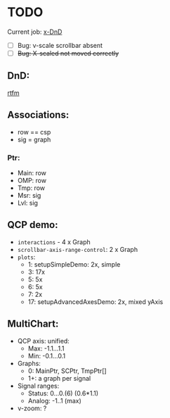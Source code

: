 # TODO

Current job: [x-DnD](https://github.com/michDaven/AbScan-TechReq/blob/main/asciidoc1.adoc#23217-%D0%BF%D0%B5%D1%80%D0%B5%D0%BC%D0%B5%D1%89%D0%B5%D0%BD%D0%B8%D0%B5-%D0%BE%D0%BA%D0%BD%D0%B0-%D0%BE%D1%82%D0%BE%D0%B1%D1%80%D0%B0%D0%B6%D0%B5%D0%BD%D0%B8%D1%8F-%D1%81%D0%B8%D0%B3%D0%BD%D0%B0%D0%BB%D0%B0-%D1%86%D0%B5%D0%BB%D0%B8%D0%BA%D0%BE%D0%BC)

- [ ] Bug: v-scale scrollbar absent
- [ ] ~~Bug: X-scaled not moved correctly~~

## DnD:

[rtfm](https://stackoverflow.com/questions/26227885/drag-and-drop-rows-within-qtablewidget)

## Associations:

- row == csp
- sig = graph

### Ptr:
- Main: row
- OMP: row
- Tmp: row
- Msr: sig
- Lvl: sig

## QCP demo:

- `interactions` - 4 x Graph
- `scrollbar-axis-range-control`: 2 x Graph
- `plots`:
  + 1: setupSimpleDemo: 2x, simple
  + 3: 17x
  + 5: 5x
  + 6: 5x
  + 7: 2x
  + 17: setupAdvancedAxesDemo: 2x, mixed yAxis

## MultiChart:

- QCP axis: unified:
  + Max: -1.1…1.1
  + Min: -0.1…0.1
- Graphs:
  + 0: MainPtr, SCPtr, TmpPtr[]
  + 1+: a graph per signal
- Signal ranges:
  + Status: 0…0.(6)  (0.6*1.1)
  + Analog: -1..1 (max)
- v-zoom: ?
